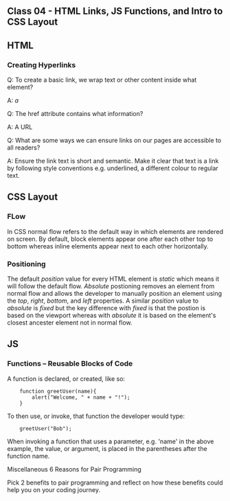## Class 04 - HTML Links, JS Functions, and Intro to CSS Layout

## HTML

### Creating Hyperlinks

Q: To create a basic link, we wrap text or other content inside what element?

A: _a_

Q: The href attribute contains what information?

A: A URL

Q: What are some ways we can ensure links on our pages are accessible to all readers?

A: Ensure the link text is short and semantic. Make it clear that text is a link by following style conventions e.g. underlined, a different colour to regular text.

## CSS Layout

### FLow

In CSS normal flow refers to the default way in which elements are rendered on screen. By default, block elements appear one after each other top to bottom whereas inline elements appear next to each other horizontally.

### Positioning

The default _position_ value for every HTML element is _static_ which means it will follow the default flow. _Absolute_ postioning removes an element from normal flow and allows the developer to manually position an element using the _top_, _right_, _bottom_, and _left_ properties. A similar _position_ value to _absolute_ is _fixed_ but the key difference with _fixed_ is that the postion is based on the viewport whereas with _absolute_ it is based on the element's closest ancester element not in normal flow.

## JS

### Functions – Reusable Blocks of Code

A function is declared, or created, like so:

        function greetUser(name){
            alert("Welcome, " + name + "!");
        }

To then use, or invoke, that function the developer would type:

        greetUser("Bob");

When invoking a function that uses a parameter, e.g. 'name' in the above example, the value, or argument, is placed in the parentheses after the function name.

Miscellaneous
6 Reasons for Pair Programming

Pick 2 benefits to pair programming and reflect on how these benefits could help you on your coding journey.
